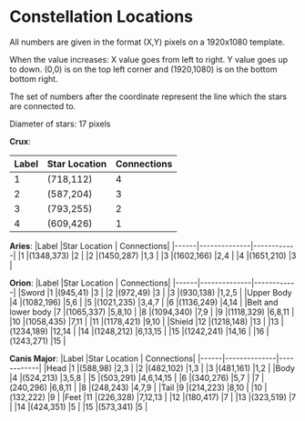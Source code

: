 # Constellation Locations

All numbers are given in the format (X,Y) pixels on a 1920x1080 template. 

When the value increases: X value goes from left to right. Y value goes up to down. (0,0) is on the top left corner and (1920,1080) is on the bottom bottom right.

The set of numbers after the coordinate represent the line which the stars are connected to.

Diameter of stars: 17 pixels


**Crux**:

|Label |Star Location | Connections|
|------|--------------|------------|
|1     |(718,112)     |4           |
|2     |(587,204)     |3           |
|3     |(793,255)     |2           |
|4     |(609,426)     |1           |




**Aries**:
|Label |Star Location | Connections|
|------|--------------|------------|
|1     |(1348,373)    |2           |
|2     |(1450,287)    |1,3         |
|3     |(1602,166)    |2,4         |
|4     |(1651,210)    |3           |


**Orion**:
|Label |Star Location | Connections|
|------|--------------|------------|
|Sword 
|1     |(945,41)      |3           |
|2     |(972,49)      |3           |
|3     |(930,138)     |1,2,5       |
|Upper Body 
|4     |(1082,196)    |5,6         |
|5     |(1021,235)    |3,4,7       |
|6     |(1136,249)    |4,14        |
|Belt and lower body
|7     |(1065,337)    |5,8,10      |
|8     |(1094,340)    |7,9         |
|9     |(1118,329)    |6,8,11      |
|10    |(1058,435)    |7,11        |
|11    |(1178,421)    |9,10        |
|Shield
|12    |(1218,148)    |13          |
|13    |(1234,189)    |12,14       |
|14    |(1248,212)    |6,13,15     |
|15    |(1242,241)    |14,16       |
|16    |(1243,271)    |15          |

**Canis Major**:
|Label |Star Location | Connections|
|------|--------------|------------|
|Head
|1     |(588,98)      |2,3         |
|2     |(482,102)     |1,3         |
|3     |(481,161)     |1,2         |
|Body
|4     |(524,213)     |3,5,8       |
|5     |(503,291)     |4,6,14,15   |
|6     |(340,276)     |5,7         |
|7     |(240,296)     |6,8,11      |
|8     |(248,243)     |4,7,9       |
|Tail
|9     |(214,223)     |8,10        |
|10    |(132,222)     |9           |
|Feet
|11    |(226,328)     |7,12,13     |
|12    |(180,417)     |7           |
|13    |(323,519)     |7           |
|14    |(424,351)     |5           |
|15    |(573,341)     |5           |